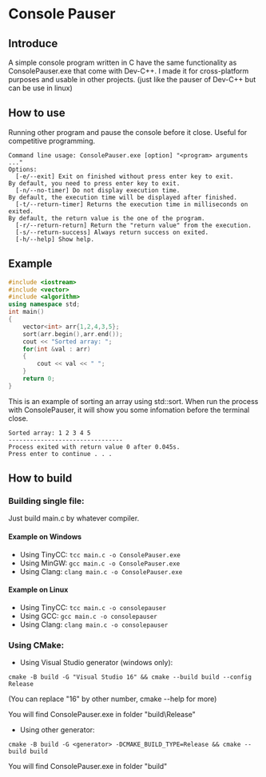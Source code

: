 # Console Pauser
## Introduce
A simple console program written in C have the same functionality as ConsolePauser.exe that come with Dev-C++. I made it for cross-platform purposes and usable in other projects. (just like the pauser of Dev-C++ but can be use in linux)
## How to use
Running other program and pause the console before it close. Useful for competitive programming.
```
Command line usage: ConsolePauser.exe [option] "<program> arguments ..."
Options:
  [-e/--exit] Exit on finished without press enter key to exit.
By default, you need to press enter key to exit.
  [-n/--no-timer] Do not display execution time.
By default, the execution time will be displayed after finished.
  [-t/--return-timer] Returns the execution time in milliseconds on exited.
By default, the return value is the one of the program.
  [-r/--return-return] Return the "return value" from the execution.
  [-s/--return-success] Always return success on exited.
  [-h/--help] Show help.
```
## Example
```cpp
#include <iostream>
#include <vector>
#include <algorithm>
using namespace std;
int main()
{
	vector<int> arr{1,2,4,3,5};
	sort(arr.begin(),arr.end());
	cout << "Sorted array: ";
	for(int &val : arr)
	{
		cout << val << " ";
	}
	return 0;
}

```
This is an example of sorting an array using std::sort. When run the process with ConsolePauser, it will show you some infomation before the terminal close.
```
Sorted array: 1 2 3 4 5
--------------------------------
Process exited with return value 0 after 0.045s.
Press enter to continue . . .
```
## How to build
### Building single file:
Just build main.c by whatever compiler.
#### Example on Windows
- Using TinyCC: `tcc main.c -o ConsolePauser.exe`
- Using MinGW: `gcc main.c -o ConsolePauser.exe`
- Using Clang: `clang main.c -o ConsolePauser.exe`
#### Example on Linux
- Using TinyCC: `tcc main.c -o consolepauser`
- Using GCC: `gcc main.c -o consolepauser`
- Using Clang: `clang main.c -o consolepauser`

### Using CMake:
- Using Visual Studio generator (windows only):

`cmake -B build -G "Visual Studio 16" && cmake --build build --config Release`

(You can replace "16" by other number, cmake --help for more)

You will find ConsolePauser.exe in folder "build\Release"

- Using other generator:

`cmake -B build -G <generator> -DCMAKE_BUILD_TYPE=Release && cmake --build build`

You will find ConsolePauser.exe in folder "build"

